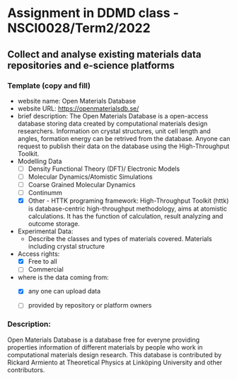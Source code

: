 # Assignment in DDMD class - NSCI0028/Term2/2022

## Collect and analyse existing materials data repositories and e-science platforms 

### Template (copy and fill) 
* website name: Open Materials Database
* website URL: https://openmaterialsdb.se/
* brief description: The Open Materials Database is a open-access database storing data created by computational materials design researchers. Information on crystal structures, unit cell length and angles, formation energy can be retrived from the database. Anyone can request to publish their data on the database using the High-Throughput Toolkit.
* Modelling Data 
  - [ ] Density Functional Theory (DFT)/ Electronic Models
  - [ ] Molecular Dynamics/Atomistic Simulations
  - [ ] Coarse Grained Molecular Dynamics
  - [ ] Continumm 
  - [X] Other
        - HTTK programing framework: High-Throughput Toolkit (httk) is database-centric high-throughput methodology, aims at atomistic calculations. It has the function of calculation, result analyzing and outcome storage.
* Experimental Data: 
  * Describe the classes and types of materials covered. 
    Materials including crystal structure
* Access rights: 
  - [X] Free to all 
  - [ ] Commercial 
* where is the data coming from:  
  - [X] any one can upload data 
  - [ ] provided by repository or platform owners
 
 
 ### Description:
Open Materials Database is a database free for everyne providing properties information of different materials by people who work in computational materials design research. This database is contributed by Rickard Armiento at Theoretical Physics at Linköping University and other contributors. 
